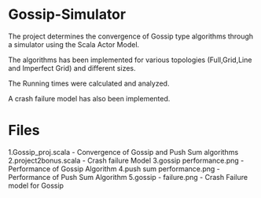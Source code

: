 Gossip-Simulator
================

The project determines the convergence of Gossip type algorithms through a simulator using the Scala Actor Model.

The algorithms has been implemented for various topologies (Full,Grid,Line and Imperfect Grid) and different sizes.

The Running times were calculated and analyzed. 

A crash failure model has also been implemented.

Files
================
1.Gossip_proj.scala   - Convergence of Gossip and Push Sum algorithms
2.project2bonus.scala - Crash failure Model
3.gossip performance.png - Performance of Gossip Algorithm
4.push sum performance.png - Performance of Push Sum Algorithm
5.gossip - failure.png - Crash Failure model for Gossip


